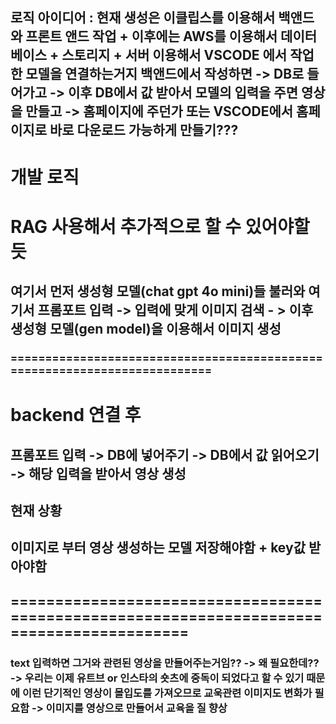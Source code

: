 ## 로직 아이디어 : 현재 생성은 이클립스를 이용해서 백앤드와 프론트 앤드 작업 + 이후에는 AWS를 이용해서 데이터베이스 + 스토리지 + 서버 이용해서 VSCODE 에서 작업한 모델을 연결하는거지 백앤드에서 작성하면 -> DB로 들어가고 -> 이후 DB에서 값 받아서 모델의 입력을 주면 영상을 만들고 -> 홈페이지에 주던가 또는 VSCODE에서 홈페이지로 바로 다운로드 가능하게 만들기???





#  개발 로직

# RAG 사용해서 추가적으로 할 수 있어야할 듯

## 여기서 먼저 생성형 모델(chat gpt 4o mini)들 불러와 여기서 프롬포트 입력 -> 입력에 맞게 이미지 검색 - > 이후 생성형 모델(gen model)을 이용해서 이미지 생성



### ==========================================================================

# backend 연결 후 

## 프롬포트 입력 -> DB에 넣어주기 -> DB에서 값 읽어오기 -> 해당 입력을 받아서 영상 생성


## 현재 상황

## 이미지로 부터 영상 생성하는 모델 저장해야함 + key값 받아야함




## ==========================================================================================



### text 입력하면 그거와 관련된 영상을 만들어주는거임?? -> 왜 필요한데?? -> 우리는 이제 유트브 or 인스타의 숏츠에 중독이 되었다고 할 수 있기 때문에 이런 단기적인 영상이 몰입도를 가져오므로 교욱관련 이미지도 변화가 필요함 -> 이미지를 영상으로 만들어서 교육을 질 향상 